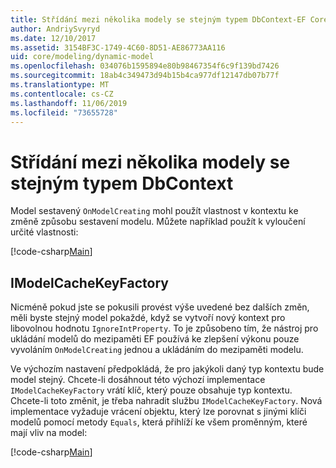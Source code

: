 ```yaml
---
title: Střídání mezi několika modely se stejným typem DbContext-EF Core
author: AndriySvyryd
ms.date: 12/10/2017
ms.assetid: 3154BF3C-1749-4C60-8D51-AE86773AA116
uid: core/modeling/dynamic-model
ms.openlocfilehash: 034076b1595894e80b98467354f6c9f139bd7426
ms.sourcegitcommit: 18ab4c349473d94b15b4ca977df12147db07b77f
ms.translationtype: MT
ms.contentlocale: cs-CZ
ms.lasthandoff: 11/06/2019
ms.locfileid: "73655728"
---
```

# <a name="alternating-between-multiple-models-with-the-same-dbcontext-type"></a>Střídání mezi několika modely se stejným typem DbContext

Model sestavený `OnModelCreating` mohl použít vlastnost v kontextu ke změně způsobu sestavení modelu. Můžete například použít k vyloučení určité vlastnosti:

[!code-csharp[Main](../../../samples/core/DynamicModel/DynamicContext.cs?name=Class)]

## <a name="imodelcachekeyfactory"></a>IModelCacheKeyFactory

Nicméně pokud jste se pokusili provést výše uvedené bez dalších změn, měli byste stejný model pokaždé, když se vytvoří nový kontext pro libovolnou hodnotu `IgnoreIntProperty`. To je způsobeno tím, že nástroj pro ukládání modelů do mezipaměti EF používá ke zlepšení výkonu pouze vyvoláním `OnModelCreating` jednou a ukládáním do mezipaměti modelu.

Ve výchozím nastavení předpokládá, že pro jakýkoli daný typ kontextu bude model stejný. Chcete-li dosáhnout této výchozí implementace `IModelCacheKeyFactory` vrátí klíč, který pouze obsahuje typ kontextu. Chcete-li toto změnit, je třeba nahradit službu `IModelCacheKeyFactory`. Nová implementace vyžaduje vrácení objektu, který lze porovnat s jinými klíči modelů pomocí metody `Equals`, která přihlíží ke všem proměnným, které mají vliv na model:

[!code-csharp[Main](../../../samples/core/DynamicModel/DynamicModelCacheKeyFactory.cs?name=Class)]
